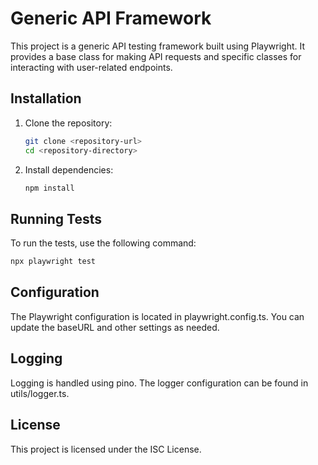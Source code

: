 # Generic API Framework

This project is a generic API testing framework built using Playwright. It provides a base class for making API requests and specific classes for interacting with user-related endpoints.


## Installation

1. Clone the repository:
    ```sh
    git clone <repository-url>
    cd <repository-directory>
    ```

2. Install dependencies:
    ```sh
    npm install
    ```

## Running Tests

To run the tests, use the following command:
```sh
npx playwright test
```
## Configuration
The Playwright configuration is located in playwright.config.ts. You can update the baseURL and other settings as needed.

## Logging
Logging is handled using pino. The logger configuration can be found in utils/logger.ts.


## License
This project is licensed under the ISC License.
